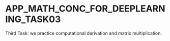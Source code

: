 # APP_MATH_CONC_FOR_DEEPLEARNING_TASK03
Third Task: we practice computational derivation and matrix multiplication.
